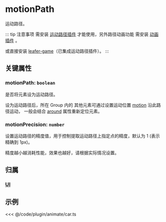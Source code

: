 <script setup>
import Case from '/component/Case.vue'
</script>

# motionPath

运动路径。

::: tip 注意事项
需安装 [运动路径插件](/plugin/in/motion-path/) 才能使用，另外路径动画功能 需安装 [动画插件](/plugin/in/animate/) 。

或直接安装 [leafer-game](/guide/install/game/start.md)（已集成运动路径插件）。
:::

## 关键属性

### motionPath: `boolean`

是否将元素设为运动路径。

设为运动路径后，所在 Group 内的 其他元素可通过设置运动位置 [motion](./motion.md) 沿此路径运动， 一般会结合 [around](./around.md) 属性重新定位元素。

### motionPrecision: `number`

设置运动路径的精度值，用于控制提取运动路径上指定点的精度，默认为 1 (表示精确到 1px)。

精度越小越消耗性能，效果也越好，请根据实际情况设置。

## 归属

### [UI](/reference/display/UI.md)

## 示例

<case name="AnimateCar" editor=false ></case>

<<< @/code/plugin/animate/car.ts
